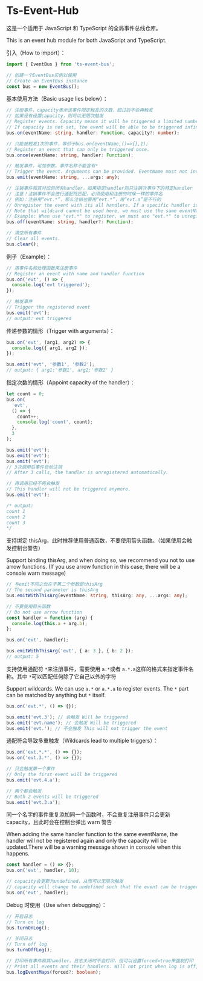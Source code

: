 # Ts-Event-Hub

这是一个适用于 JavaScript 和 TypeScript 的全局事件总线仓库。

This is an event hub module for both JavaScript and TypeScript.

引入（How to import）：

```typescript
import { EventBus } from 'ts-event-bus';

// 创建一个EventBus实例以使用
// Create an EventBus instance
const bus = new EventBus();
```

基本使用方法（Basic usage lies below）：

```typescript
// 注册事件，capacity表示该事件限定触发的次数，超过后不会再触发
// 如果没有设置capacity，则可以无限次触发
// Register events. Capacity means it will be triggered a limited number of times.
// If capacity is not set, the event will be able to be triggered infinite times.
bus.on(eventName: string, handler: Function, capacity?: number);

// 只能被触发1次的事件，等价于bus.on(eventName,()=>{},1);
// Register an event that can only be triggered once.
bus.once(eventName: string, handler: Function);

// 触发事件，可加参数。事件名称不能含有*
// Trigger the event. Arguments can be provided. EventName must not include *
bus.emit(eventName: string, ...args: any);

// 注销事件和其对应的所有handler，如果指定handler则只注销次事件下的特定handler
// 注意！注销事件不会进行通配符匹配，必须使用和注册的时候一样的事件名
// 例如：注册用“evt.*”，那么注销也要用“evt.*”，用“evt.a”是不行的
// Unregister the event with its all handlers. If a specific handler is given, it will be unregistered.
// Note that wildcard cannot be used here, we must use the same eventName as the event was registered.
// Example: When use "evt.*" to register, we must use "evt.*" to unregister it. Using "evt.a" will not work.
bus.off(eventName: string, handler?: Function);

// 清空所有事件
// Clear all events.
bus.clear();
```

例子（Example）：

```typescript
// 用事件名和处理函数来注册事件
// Register an event with name and handler function
bus.on('evt', () => {
  console.log('evt triggered');
});

// 触发事件
// Trigger the registered event
bus.emit('evt');
// output: evt triggered
```

传递参数的情形（Trigger with arguments）：

```typescript
bus.on('evt', (arg1, arg2) => {
  console.log({ arg1, arg2 });
});

bus.emit('evt', '参数1', '参数2');
// output: { arg1:'参数1', arg2:'参数2' }
```

指定次数的情形（Appoint capacity of the handler）：

```typescript
let count = 0;
bus.on(
  'evt',
  () => {
    count++;
    console.log('count', count);
  },
  3
);

bus.emit('evt');
bus.emit('evt');
bus.emit('evt');
// 3次调用后事件自动注销
// After 3 calls, the handler is unregistered automatically.

// 再调用已经不再会触发
// This handler will not be triggered anymore.
bus.emit('evt');

/* output:
count 1
count 2
count 3
*/
```

支持绑定 thisArg，此时推荐使用普通函数，不要使用箭头函数。（如果使用会触发控制台警告）

Support binding thisArg, and when doing so, we recommend you not to use arrow functions. (If you use arrow function in this case, there will be a console warn message)

```typescript
// 与emit不同之处在于第二个参数是thisArg
// The second parameter is thisArg
bus.emitWithThisArg(eventName: string, thisArg: any, ...args: any);
```

```typescript
// 不要使用箭头函数
// Do not use arrow function
const handler = function (arg) {
  console.log(this.a + arg.b);
};

bus.on('evt', handler);

bus.emitWithThisArg('evt', { a: 3 }, { b: 2 });
// output: 5
```

支持使用通配符 `*`来注册事件，需要使用 `a.*`或者 `a.*.a`这样的格式来指定事件名称。其中 `*`可以匹配任何除了它自己以外的字符

Support wildcards. We can use `a.*` or `a.*.a` to register events. The `*` part can be matched by anything but `*` itself.

```typescript
bus.on('evt.*', () => {});

bus.emit('evt.3'); // 会触发 Will be triggered
bus.emit('evt.name'); // 会触发 Will be triggered
bus.emit('evt.'); // 不会触发 This will not trigger the event
```

通配符会导致多重触发（Wildcards lead to multiple triggers）：

```typescript
bus.on('evt.*.*', () => {});
bus.on('evt.3.*', () => {});

// 只会触发第一个事件
// Only the first event will be triggered
bus.emit('evt.4.a');

// 两个都会触发
// Both 2 events will be triggered
bus.emit('evt.3.a');
```

同一个名字的事件重复添加同一个函数时，不会重复注册事件只会更新 capacity，且此时会在控制台弹出 warn 警告

When adding the same handler function to the same eventName, the handler will not be registered again and only the capacity will be updated.There will be a warning message shown in console when this happens.

```typescript
const handler = () => {};
bus.on('evt', handler, 10);

// capacity会更新为undefined，从而可以无限次触发
// capacity will change to undefined such that the event can be triggered infinite times.
bus.on('evt', handler);
```

Debug 时使用（Use when debugging）：

```typescript
// 开启日志
// Turn on log
bus.turnOnLog();

// 关闭日志
// Turn off log
bus.turnOffLog();

// 打印所有事件和其handler。日志关闭时不会打印，但可以设置forced=true来强制打印
// Print all events and their handlers. Will not print when log is off, but can be forced by letting forced = true.
bus.logEventMaps(forced?: boolean);
```
